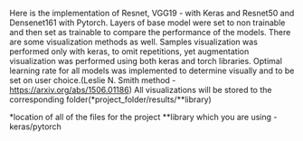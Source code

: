 Here is the implementation of Resnet, VGG19 - with Keras and
Resnet50 and Densenet161 with Pytorch. Layers of base model were set to non trainable and then set as trainable to compare the performance of the models.
There are some visualization methods as well. Samples visualization was performed only with keras, to omit repetitions, yet augmentation visualization was performed using both keras and torch libraries.
Optimal learning rate for all models was implemented to determine visually and to be set on user choice.(Leslie N. Smith method - https://arxiv.org/abs/1506.01186)
All visualizations will be stored to the corresponding folder(*project_folder/results/**library)


*location of all of the files for the project
**library which you are using - keras/pytorch

